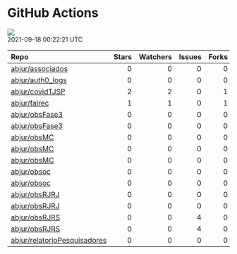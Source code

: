 GitHub Actions
================

![](https://github.com/abjur/abjStatus/workflows/Render%20Status/badge.svg)  
2021-09-18 00:22:21 UTC

| Repo                                                                            | Stars | Watchers | Issues | Forks | Status                                                                                                                                                          | Commit                                                                                                                                                       |
| :------------------------------------------------------------------------------ | ----: | -------: | -----: | ----: | :-------------------------------------------------------------------------------------------------------------------------------------------------------------- | :----------------------------------------------------------------------------------------------------------------------------------------------------------- |
| [abjur/associados](https://github.com/abjur/associados)                         |     0 |        0 |      0 |     0 | [![](https://github.com/abjur/associados/workflows/deploy/badge.svg)](https://github.com/abjur/associados/actions/runs/1243302897)                              | <a href="https://github.com/abjur/associados/commit/1d0e6cf8bfd6760993aa91cf777e3a42b76283a1" title="target blank">1d0e6c</a>                                |
| [abjur/auth0\_logs](https://github.com/abjur/auth0_logs)                        |     0 |        0 |      0 |     0 | [![](https://github.com/abjur/auth0_logs/workflows/update/badge.svg)](https://github.com/abjur/auth0_logs/actions/runs/1243908147)                              | <a href="https://github.com/abjur/auth0_logs/commit/97d18ccc1aae37d61392688d8ac4a08dff12bdd1" title="Update data">97d18c</a>                                 |
| [abjur/covidTJSP](https://github.com/abjur/covidTJSP)                           |     2 |        2 |      0 |     1 | [![](https://github.com/abjur/covidTJSP/workflows/update-data/badge.svg)](https://github.com/abjur/covidTJSP/actions/runs/1244362349)                           | <a href="https://github.com/abjur/covidTJSP/commit/49ef47410320d19569acc6c63624d767746152e8" title="Update data">49ef47</a>                                  |
| [abjur/falrec](https://github.com/abjur/falrec)                                 |     1 |        1 |      0 |     1 | [![](https://github.com/abjur/falrec/workflows/update-data/badge.svg)](https://github.com/abjur/falrec/actions/runs/1244375583)                                 | <a href="https://github.com/abjur/falrec/commit/d0a7bbc9b40548a3228d6836639b7e526fb11b7c" title="Update data">d0a7bb</a>                                     |
| [abjur/obsFase3](https://github.com/abjur/obsFase3)                             |     0 |        0 |      0 |     0 | [![](https://github.com/abjur/obsFase3/workflows/deploy/badge.svg)](https://github.com/abjur/obsFase3/actions/runs/1239452226)                                  | <a href="https://github.com/abjur/obsFase3/commit/8b7e5b951eb3c761ab7e8b237320a620a1904d53" title="fix #1">8b7e5b</a>                                        |
| [abjur/obsFase3](https://github.com/abjur/obsFase3)                             |     0 |        0 |      0 |     0 | [![](https://github.com/abjur/obsFase3/workflows/update-data/badge.svg)](https://github.com/abjur/obsFase3/actions/runs/1225752940)                             | <a href="https://github.com/abjur/obsFase3/commit/4ad40493b0088cff0aade745940fe30a5c5a05c0" title="retorna a versão original da função lsf">4ad404</a>       |
| [abjur/obsMC](https://github.com/abjur/obsMC)                                   |     0 |        0 |      0 |     0 | [![](https://github.com/abjur/obsMC/workflows/pkgdown/badge.svg)](https://github.com/abjur/obsMC/actions/runs/336008028)                                        | <a href="https://github.com/abjur/obsMC/commit/a370991e2c64981369dab28abb3f6bc743a6700b" title="testando deploy do livro">a37099</a>                         |
| [abjur/obsMC](https://github.com/abjur/obsMC)                                   |     0 |        0 |      0 |     0 | [![](https://github.com/abjur/obsMC/workflows/deploy/badge.svg)](https://github.com/abjur/obsMC/actions/runs/816902116)                                         | <a href="https://github.com/abjur/obsMC/commit/1a7913f4627de1bdb46d1612b9a3296d9030ce00" title="logo abj">1a7913</a>                                         |
| [abjur/obsMC](https://github.com/abjur/obsMC)                                   |     0 |        0 |      0 |     0 | [![](https://github.com/abjur/obsMC/workflows/update-data/badge.svg)](https://github.com/abjur/obsMC/actions/runs/1188865524)                                   | <a href="https://github.com/abjur/obsMC/commit/1a7913f4627de1bdb46d1612b9a3296d9030ce00" title="logo abj">1a7913</a>                                         |
| [abjur/obsoc](https://github.com/abjur/obsoc)                                   |     0 |        0 |      0 |     0 | [![](https://github.com/abjur/obsoc/workflows/deploy/badge.svg)](https://github.com/abjur/obsoc/actions/runs/945222333)                                         | <a href="https://github.com/abjur/obsoc/commit/706c86dd93ac349ce4e27ae34046a406c23eb380" title="add valor mediana">706c86</a>                                |
| [abjur/obsoc](https://github.com/abjur/obsoc)                                   |     0 |        0 |      0 |     0 | [![](https://github.com/abjur/obsoc/workflows/update-data/badge.svg)](https://github.com/abjur/obsoc/actions/runs/905680206)                                    | <a href="https://github.com/abjur/obsoc/commit/b335661d3e8c6d4bce82e3c42e788bdd4b441a36" title="atualiza categorias de decisoes e contrapedidos">b33566</a>  |
| [abjur/obsRJRJ](https://github.com/abjur/obsRJRJ)                               |     0 |        0 |      0 |     0 | [![](https://github.com/abjur/obsRJRJ/workflows/deploy/badge.svg)](https://github.com/abjur/obsRJRJ/actions/runs/903733462)                                     | <a href="https://github.com/abjur/obsRJRJ/commit/12e83a607d5bf6c864d2f2e5bcb947ebf6c98b7c" title="ajustes solicitados pelo Sacramone">12e83a</a>             |
| [abjur/obsRJRJ](https://github.com/abjur/obsRJRJ)                               |     0 |        0 |      0 |     0 | [![](https://github.com/abjur/obsRJRJ/workflows/update-data/badge.svg)](https://github.com/abjur/obsRJRJ/actions/runs/891764492)                                | <a href="https://github.com/abjur/obsRJRJ/commit/f6ed50b13091bd47c59771df7758c55d412f144b" title="ubuntu 18">f6ed50</a>                                      |
| [abjur/obsRJRS](https://github.com/abjur/obsRJRS)                               |     0 |        0 |      4 |     0 | [![](https://github.com/abjur/obsRJRS/workflows/deploy/badge.svg)](https://github.com/abjur/obsRJRS/actions/runs/1239699804)                                    | <a href="https://github.com/abjur/obsRJRS/commit/ed3473634ab92ca4378653af856cc6a2481d3a6a" title="descrição inconsistências">ed3473</a>                      |
| [abjur/obsRJRS](https://github.com/abjur/obsRJRS)                               |     0 |        0 |      4 |     0 | [![](https://github.com/abjur/obsRJRS/workflows/update-data/badge.svg)](https://github.com/abjur/obsRJRS/actions/runs/1226094208)                               | <a href="https://github.com/abjur/obsRJRS/commit/ca3a42b5fd06fb3d773eb4be5c8d8ce6187b19cd" title="documentacao das funcoes e inicio do relatório">ca3a42</a> |
| [abjur/relatorioPesquisadores](https://github.com/abjur/relatorioPesquisadores) |     0 |        0 |      0 |     0 | [![](https://github.com/abjur/relatorioPesquisadores/workflows/update-data/badge.svg)](https://github.com/abjur/relatorioPesquisadores/actions/runs/1228665615) | <a href="https://github.com/abjur/relatorioPesquisadores/commit/9b3b41c1b810b959a71b5b44f4f1b27bc4854903" title="retorna para o script inicial">9b3b41</a>   |
